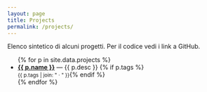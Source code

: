 ```yaml
---
layout: page
title: Projects
permalink: /projects/
---
```


Elenco sintetico di alcuni progetti. Per il codice vedi i link a GitHub.

<ul>
{% for p in site.data.projects %}
  <li>
    <strong><a href="{{ p.link }}">{{ p.name }}</a></strong> — {{ p.desc }}
    {% if p.tags %}<br><small>{{ p.tags | join: " · " }}</small>{% endif %}
  </li>
{% endfor %}
</ul>
